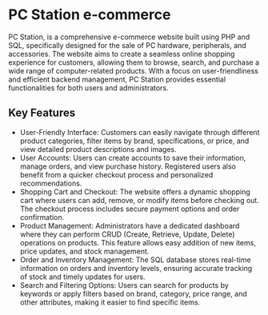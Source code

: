 # PC Station e-commerce
PC Station, is a comprehensive e-commerce website built using PHP and SQL, specifically designed for the sale of PC hardware, peripherals, and accessories. The website aims to create a seamless online shopping experience for customers, allowing them to browse, search, and purchase a wide range of computer-related products. With a focus on user-friendliness and efficient backend management, PC Station provides essential functionalities for both users and administrators.

## Key Features
- User-Friendly Interface: Customers can easily navigate through different product categories, filter items by brand, specifications, or price, and view detailed product descriptions and images.
- User Accounts: Users can create accounts to save their information, manage orders, and view purchase history. Registered users also benefit from a quicker checkout process and personalized recommendations.
- Shopping Cart and Checkout: The website offers a dynamic shopping cart where users can add, remove, or modify items before checking out. The checkout process includes secure payment options and order confirmation.
- Product Management: Administrators have a dedicated dashboard where they can perform CRUD (Create, Retrieve, Update, Delete) operations on products. This feature allows easy addition of new items, price updates, and stock management.
- Order and Inventory Management: The SQL database stores real-time information on orders and inventory levels, ensuring accurate tracking of stock and timely updates for users.
- Search and Filtering Options: Users can search for products by keywords or apply filters based on brand, category, price range, and other attributes, making it easier to find specific items.
